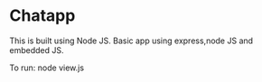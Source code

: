 # Chatapp

This is built using Node JS. Basic app using express,node JS and embedded JS.

To run: node view.js
